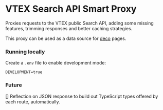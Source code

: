 # VTEX Search API Smart Proxy

Proxies requests to the VTEX public Search API, adding some missing features,
trimming responses and better caching strategies.

This proxy can be used as a data source for [deco](https://deco.cx) pages.

### Running locally

Create a `.env` file to enable development mode:

```
DEVELOPMENT=true
```

### Future

[] Reflection on JSON response to build out TypeScript types offered by each
route, automatically.
